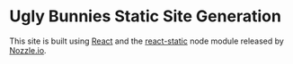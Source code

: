 # Ugly Bunnies Static Site Generation

This site is built using [React](https://github.com/facebook/react/) and the [react-static](https://github.com/nozzle/react-static/) node module released by [Nozzle.io](https://nozzle.io).
